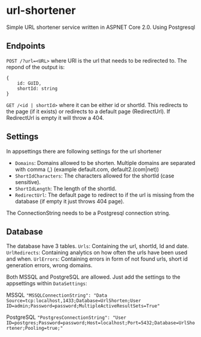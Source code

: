 # url-shortener
Simple URL shortener service written in ASPNET Core 2.0. Using Postgresql

## Endpoints
`POST /?url=<URL>` where URl is the url that needs to be redirected to.
The repond of the output is:
```
{
    id: GUID,
    shortId: string
}
```

`GET /<id | shortId>` where it can be either id or shortId. This redirects to the page (if it exists) or redirects to a default page (RedirectUrl). If RedirectUrl is empty it will throw a 404.

## Settings
In appsettings there are following settings for the url shortener
 - `Domains`: Domains allowed to be shorten. Multiple domains are separated with comma (,) (example default.com, default2.(com|net))
 - `ShortIdCharacters`: The characters allowed for the shortId (case sensitive).
 - `ShortIdLength`: The length of the shortId.
 - `RedirectUrl`: The default page to redirect to if the url is missing from the database (if empty it just throws 404 page).

The ConnectionString needs to be a Postgresql connection string.

## Database
The database have 3 tables.
`Urls`: Containing the url, shortId, Id and date.
`UrlRedirects`: Containing analytics on how often the urls have been used and when.
`UrlErrors`: Containing errors in form of not found urls, short id generation errors, wrong domains.

Both MSSQL and PostgreSQL are allowed. Just add the settings to the appsettings within `DataSettings`:

MSSQL ```"MSSQLConnectionString": "Data Source=tcp:localhost,1433;Database=UrlShorten;User ID=admin;Password=password;MultipleActiveResultSets=True"```

PostgreSQL ```"PostgresConnectionString": "User ID=postgres;Password=password;Host=localhost;Port=5432;Database=UrlShortener;Pooling=true;"```